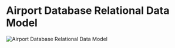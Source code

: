 # Airport Database Relational Data Model



![Airport Database Relational Data Model](/475%20Group%20Project%20-%20Relational%20Data%20Model%20.jpg)
